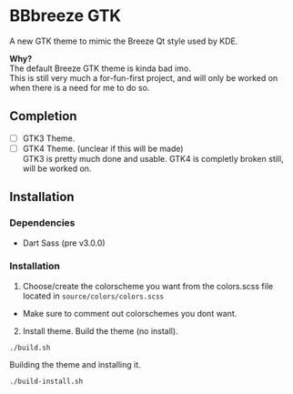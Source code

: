 # BBbreeze GTK
A new GTK theme to mimic the Breeze Qt style used by KDE.

**Why?** <br>
The default Breeze GTK theme is kinda bad imo. <br>
This is still very much a for-fun-first project, and will only be worked on when there is a need for me to do so.

## Completion
- [ ] GTK3 Theme.
- [ ] GTK4 Theme. (unclear if this will be made) <br>
GTK3 is pretty much done and usable. GTK4 is completly broken still, will be worked on.

## Installation
### Dependencies
- Dart Sass (pre v3.0.0)

### Installation
1. Choose/create the colorscheme you want from the colors.scss file located in `source/colors/colors.scss`
  - Make sure to comment out colorschemes you dont want.
  
2. Install theme.
Build the theme (no install).
```
./build.sh
```
Building the theme and installing it.
```
./build-install.sh
```
